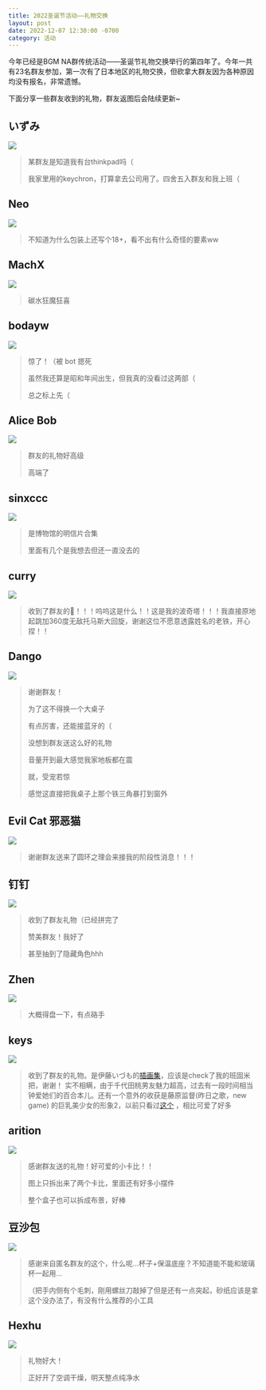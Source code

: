 ```yaml
---
title: 2022圣诞节活动——礼物交换
layout: post
date: 2022-12-07 12:30:00 -0700
category: 活动
---
```


今年已经是BGM NA群传统活动——圣诞节礼物交换举行的第四年了。今年一共有23名群友参加，第一次有了日本地区的礼物交换，但砍拿大群友因为各种原因均没有报名，非常遗憾。

下面分享一些群友收到的礼物，群友返图后会陆续更新~

## いずみ

![](https://p.sda1.dev/8/c02f10f73034eddea0a4981bcc68424a/image.png)

> 某群友是知道我有台thinkpad吗（
> 
> 我家里用的keychron，打算拿去公司用了。四舍五入群友和我上班（

## Neo

![](https://p.sda1.dev/8/6ff9e7216e52ab6b634c3beda04ff6ab/image.png)

> 不知道为什么包装上还写个18+，看不出有什么奇怪的要素ww

## MachX

![](https://p.sda1.dev/8/6d946c05605f24002dd717ba375a2743/image.png)

> 碳水狂魔狂喜

## bodayw

![](https://p.sda1.dev/8/9c771dd820c1d14d97e9b78be235f63a/image.png)

> 惊了！（被 bot 摁死
> 
> 虽然我还算是昭和年间出生，但我真的没看过这两部（
> 
> 总之标上先（

## Alice Bob

![](https://p.sda1.dev/8/9f47ff06cb513ade0be4635c4c688307/image.png)

> 群友的礼物好高级
> 
> 高端了

## sinxccc

![](https://p.sda1.dev/8/c3a6caa0084e92a2f602c1f9c935de4e/image.png)

> 是博物馆的明信片合集
> 
> 里面有几个是我想去但还一直没去的

## curry

![](https://p.sda1.dev/8/55d6d3cd16d5b3d6c72ead8d6ee7f7dc/image.png)

> 收到了群友的🎁！！！呜呜这是什么！！这是我的波奇塔！！！我直接原地起跳加360度无敌托马斯大回旋，谢谢这位不愿意透露姓名的老铁，开心捏！！

## Dango

![](https://p.sda1.dev/8/6720b77df656685e38b9527d78d9694d/image.png)

> 谢谢群友！
> 
> 为了这不得换一个大桌子
> 
> 有点厉害，还能接蓝牙的（
> 
> 没想到群友送这么好的礼物
> 
> 音量开到最大感觉我家地板都在震
> 
> 就，受宠若惊
> 
> 感觉这直接把我桌子上那个铁三角暴打到窗外

## Evil Cat 邪恶猫

![](https://p.sda1.dev/8/87c540768a58e0aded06d9084e086795/image.png)

> 谢谢群友送来了圆环之理会来接我的阶段性消息！！！

## 钉钉

![](https://p.sda1.dev/8/62b35a205b55682bdb96c24dcdebab68/image.png)

> 收到了群友礼物（已经拼完了
> 
> 赞美群友！我好了
> 
> 甚至抽到了隐藏角色hhh

## Zhen

![](https://p.sda1.dev/8/0b62a6006fa41c57ffdc72e1031065af/image.png)

> 大概得盘一下，有点硌手

## keys

![](https://p.sda1.dev/8/11e41013cf3bf97b5275ed8bba989538/image.png)

> 收到了群友的礼物。是伊藤いづも的[插画集](https://bangumi.tv/subject/377354)，应该是check了我的班固米把，谢谢！ 实不相瞒，由于千代田桃男友魅力超高，过去有一段时间相当钟爱她们的百合本儿。还有一个意外的收获是藤原监督(昨日之歌，new game) 的巨乳美少女的形象2，以前只看过[这个](http://cdn.animetamashi.cn/d2b5c73660394853/img/15b9f1-preview) ，相比可爱了好多

## arition

![](https://p.sda1.dev/8/f94abd632aaf47f804331eba5685d6d8/image.png)

> 感谢群友送的礼物！好可爱的小卡比！！
> 
> 图上只拆出来了两个卡比，里面还有好多小摆件
> 
> 整个盒子也可以拆成布景，好棒

## 豆沙包

![](https://p.sda1.dev/9/21aa20e1373eb2b6327a340e19e4358d/image.png)

> 感谢来自匿名群友的这个，什么呢…杯子+保温底座？不知道能不能和玻璃杯一起用…
> 
> （把手内侧有个毛刺，刚用螺丝刀敲掉了但是还有一点突起，砂纸应该是拿这个没办法了，有没有什么推荐的小工具

## Hexhu

![](https://p.sda1.dev/9/0d1c485f9989b635b5409926e707ac41/image.png)

> 礼物好大！
> 
> 正好开了空调干燥，明天整点纯净水
